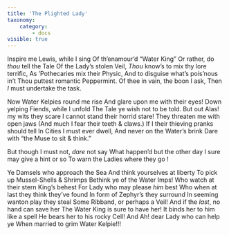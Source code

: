 ```yaml
---
title: 'The Plighted Lady'
taxonomy:
    category:
        - docs
visible: true
---
```


Inspire me Lewis, while I sing
Of th’enamour’d “Water King”
Or rather, do *thou* tell the Tale
Of the Lady’s stolen Veil,
*Thou* know’s to mix thy lore terrific,
As ’Pothecaries mix their Physic,
And to disguise what’s pois’nous in’t
Thou puttest romantic Peppermint.
Of thee in vain, the boon I ask,
Then *I* must undertake the task.

Now Water Kelpies round me rise
And glare upon me with their eyes!
Down yelping Fiends, while I unfold
The Tale ye wish not to be told.
But out Alas! my wits they scare
I cannot stand their horrid stare!
They threaten me with open jaws
(And much I fear their teeth & claws.)
If I their thieving pranks should tell
In Cities I must ever dwell,
And never on the Water’s brink
Dare with “the Muse to sit & think.”

But though I must not, *dare* not say
What happen’d but the other day
I sure may give a hint or so
To warn the Ladies where they go !

Ye Damsels who approach the Sea
And think yourselves at liberty
To pick up Mussel-Shells & Shrimps
Bethink ye of the Water Imps!
Who watch at their stern King’s behest
For Lady who may please *him* best
Who when at last they think they’ve found
In form of Zephyr’s they surround
In seeming wanton play they steal
Some Ribband, or perhaps a Veil!
And if the *last*, no hand can save her
The Water King is sure to have her!
It binds her to him like a spell
He bears her to his rocky Cell!
And Ah! dear Lady who can help ye
When married to grim Water Kelpie!!!